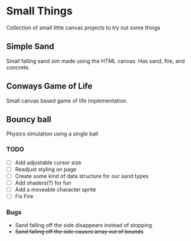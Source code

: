 # Small Things
Collection of small little canvas projects to try out some things

## Simple Sand
Small falling sand sim made using the HTML canvas. Has sand, fire, and concrete.

## Conways Game of Life
Small canvas  based game of life implementation.

## Bouncy ball
Physics simulation using a single ball

### TODO
- [ ] Add adjustable cursor size
- [ ] Readjust styling on page
- [ ] Create some kind of data structure for our sand types
- [ ] Add shaders(?) for fun
- [ ] Add a moveable character sprite
- [ ] Fix Fire 

### Bugs
- Sand falling off the side disappears instead of stopping
- ~~Sand falling off the side causes array out of bounds~~